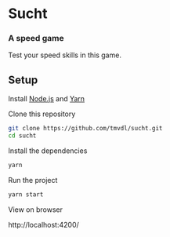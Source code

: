 # Sucht

### A speed game

Test your speed skills in this game.

## Setup

Install [Node.js](https://nodejs.org/en/) and [Yarn](https://yarnpkg.com/)

Clone this repository

```sh
git clone https://github.com/tmvdl/sucht.git
cd sucht
```

Install the dependencies

```sh
yarn
```

Run the project

```sh
yarn start
```

View on browser

http://localhost:4200/
